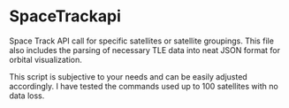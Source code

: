 # SpaceTrackapi
Space Track API call for specific satellites or satellite groupings. This file also includes the parsing of necessary TLE data into neat JSON format for orbital visualization. 

This script is subjective to your needs and can be easily adjusted accordingly. I have tested the commands used up to 100 satellites with no data loss. 
